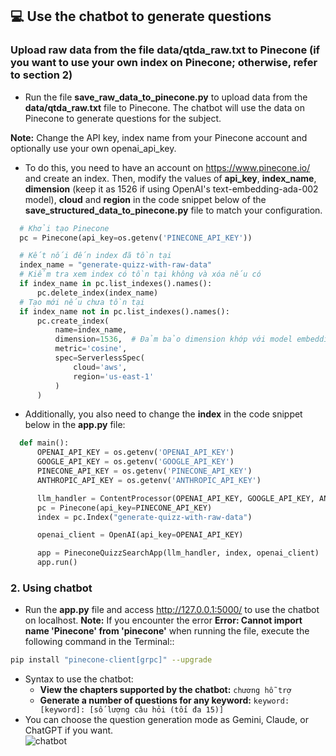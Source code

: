 
## :computer: Use the chatbot to generate questions
### Upload raw data from the file data/qtda_raw.txt to Pinecone (if you want to use your own index on Pinecone; otherwise, refer to section 2)  
  - Run the file **save_raw_data_to_pinecone.py** to upload data from the **data/qtda_raw.txt** file to Pinecone. The chatbot will use the data on Pinecone to generate questions for the subject.  

  **Note:** Change the API key, index name from your Pinecone account and optionally use your own openai_api_key.  
  - To do this, you need to have an account on https://www.pinecone.io/ and create an index. Then, modify the values of **api_key**, **index_name**, **dimension** (keep it as 1526 if using OpenAI's text-embedding-ada-002 model), **cloud** and **region** in the code snippet below of the **save_structured_data_to_pinecone.py** file to match your configuration.
  ```python
    # Khởi tạo Pinecone
    pc = Pinecone(api_key=os.getenv('PINECONE_API_KEY'))

    # Kết nối đến index đã tồn tại
    index_name = "generate-quizz-with-raw-data"
    # Kiểm tra xem index có tồn tại không và xóa nếu có
    if index_name in pc.list_indexes().names():
        pc.delete_index(index_name)
    # Tạo mới nếu chưa tồn tại
    if index_name not in pc.list_indexes().names():
        pc.create_index(
            name=index_name,
            dimension=1536,  # Đảm bảo dimension khớp với model embedding bạn sử dụng
            metric='cosine',
            spec=ServerlessSpec(
                cloud='aws',
                region='us-east-1'
            )
        )
 
  ```  

  - Additionally, you also need to change the **index** in the code snippet below in the **app.py** file:    
  ```python
    def main():
        OPENAI_API_KEY = os.getenv('OPENAI_API_KEY')
        GOOGLE_API_KEY = os.getenv('GOOGLE_API_KEY')
        PINECONE_API_KEY = os.getenv('PINECONE_API_KEY')
        ANTHROPIC_API_KEY = os.getenv('ANTHROPIC_API_KEY')

        llm_handler = ContentProcessor(OPENAI_API_KEY, GOOGLE_API_KEY, ANTHROPIC_API_KEY)
        pc = Pinecone(api_key=PINECONE_API_KEY)
        index = pc.Index("generate-quizz-with-raw-data")

        openai_client = OpenAI(api_key=OPENAI_API_KEY)

        app = PineconeQuizzSearchApp(llm_handler, index, openai_client)
        app.run()
  ```  

### 2. Using chatbot  
- Run the **app.py** file and access http://127.0.0.1:5000/ to use the chatbot on localhost.
**Note:** If you encounter the error **Error: Cannot import name 'Pinecone' from 'pinecone'** when running the file, execute the following command in the Terminal::
```bash
pip install "pinecone-client[grpc]" --upgrade
```
- Syntax to use the chatbot:  
  - **View the chapters supported by the chatbot:** `chương hỗ trợ`
  - **Generate a number of questions for any keyword:** `keyword: [keyword]: [số lượng câu hỏi (tối đa 15)]` 
- You can choose the question generation mode as Gemini, Claude, or ChatGPT if you want.  
  ![chatbot](https://github.com/user-attachments/assets/b6b5d0be-e748-41c5-be33-528d92a93c14)

